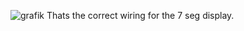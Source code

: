 ![grafik](https://github.com/user-attachments/assets/acc3931e-b228-4952-b474-00a941e73469)
Thats the correct wiring for the 7 seg display.

